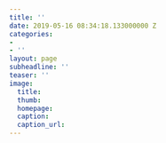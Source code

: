 ```yaml
---
title: ''
date: 2019-05-16 08:34:18.133000000 Z
categories:
- 
- ''
layout: page
subheadline: ''
teaser: ''
image:
  title: 
  thumb: 
  homepage: 
  caption: 
  caption_url: 
---
```


 [1]: #
 [2]: #
 [3]: #
 [4]: #
 [5]: #
 [6]: #
 [7]: #
 [8]: #
 [9]: #
 [10]: #